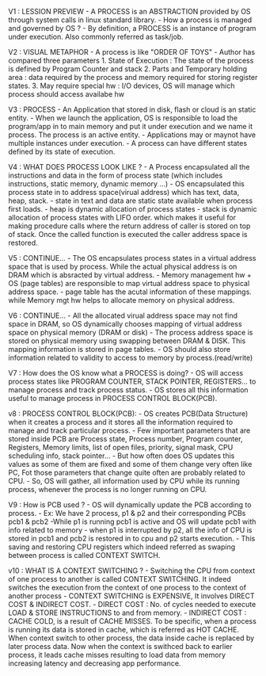 V1 : LESSION PREVIEW
        - A PROCESS is an ABSTRACTION provided by OS through system calls in linux standard library.
        - How a process is managed and governed by OS ? 
        - By definition, a PROCESS is an instance of program under execution. Also commonly referred as task/job.

V2 : VISUAL METAPHOR
        - A process is like "ORDER OF TOYS"
        - Author has compared three parameters 
            1. State of Execution : The state of the process is defined by Program Counter and stack
            2. Parts and Temporary holding area : data required by the process and memory required for storing register states.
            3. May require special hw : I/O devices, OS will manage which process should access availabe hw

V3 : PROCESS
        - An Application that stored in disk, flash or cloud is an static entity.
        - When we launch the application, OS is responsible to load the program/app in to main memory and put it under execution and we name it process. The process is an active entity.
        - Applications may or maynot have multiple instances under execution. 
        - A process can have different states defined by its state of execution.

V4 : WHAT DOES PROCESS LOOK LIKE ?
        - A Process encapsulated all the instructions and data in the form of process state (which includes instructions, static memory, dynamic memory ...)
        - OS encapsulated this process state in to address space(virual address) which has text, data, heap, stack.
        - state in text and data are static state available when process first loads.
        - heap is dynamic allocation of process states
        - stack is dynamic allocation of process states with LIFO order. which makes it useful for making procedure calls where the return address of caller is stored on top of stack. Once the called function is executed the caller address space is restored.

V5 : CONTINUE...
        - The OS encapsulates process states in a virtual address space that is used by process. While the actual physical address is on DRAM which is absracted by virtual address.
        - Memory management hw + OS (page tables) are responsible to map virtual address space to physical address space.
        - page table has the acutal information of these mappings. while Memory mgt hw helps to allocate memory on physical address.

V6 : CONTINUE...
        - All the allocated virual address space may not find space in DRAM, so OS dynamically chooses mapping of virtual address space on physical memory (DRAM or disk)
        - The process address space is stored on physical memory using swapping between DRAM & DISK. This mapping information is stored in page tables.
        - OS should also store information related to validity to access to memory by process.(read/write)

V7 : How does the OS know what a PROCESS is doing?
		- OS will access process states like PROGRAM COUNTER, STACK POINTER, REGISTERS... to manage process and track process status. 
		- OS stores all this information useful to manage process in PROCESS CONTROL BLOCK(PCB).

v8 : PROCESS CONTROL BLOCK(PCB):
		- OS creates PCB(Data Structure) when it creates a process and it stores all the information required to manage and track particular process.
		- Few important parameters that are stored inside PCB are Process state, Process number, Program counter, Registers, Memory limits, list of open files, priority, signal mask, CPU scheduling info, stack pointer...
		- But how often does OS updates this values as some of them are fixed and some of them change very often like PC, Fot those parameters that change quite often are probably related to CPU.
		- So, OS will gather, all information used by CPU while its running process, whenever the process is no longer running on CPU.

V9 : How is PCB used ?
		- OS will dynamically update the PCB according to process.
		- Ex: We have 2 process, p1 & p2 and their corresponding PCBs pcb1 & pcb2 
				-While p1 is running pcb1 is active and OS will update pcb1 with info related to memory 
				- when p1 is interrupted by p2, all the info of CPU is stored in pcb1 and pcb2 is restored in to cpu and p2 starts execution.
				- This saving and restoring CPU registers which indeed referred as swaping between process is called CONTEXT SWITCH.

v10 : WHAT IS A CONTEXT SWITCHING ?
		- Switching the CPU from context of one process to another is called CONTEXT SWITCHING.	It indeed switches the execution from the context of one process to the context of another process
		- CONTEXT SWITCHING is EXPENSIVE, It involves DIRECT COST & INDIRECT COST. 
		- DIRECT COST : No. of cycles needed to execute LOAD & STORE INSTRUCTIONS to and from memory.
		- INDIRECT COST : CACHE COLD, is a result of CACHE MISSES. To be specific, when a process is 					running its data is stored in cache, which is referred as HOT CACHE. When 					context switch to other process, the data inside cache is replaced by later 					process data. Now when the context is swithced back to earlier process, 					it leads cache misses resulting to load data from memory increasing 						latency and decreasing app performance.
